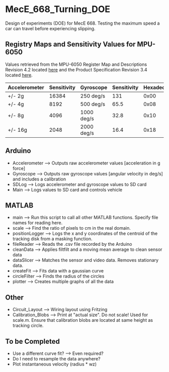# MecE_668_Turning_DOE

Design of experiments (DOE) for MecE 668. Testing the maximum speed a car can travel before experiencing slipping.

## Registry Maps and Sensitivity Values for MPU-6050

Values retrieved from the MPU-6050 Register Map and Descriptions Revision 4.2 located [here](https://www.invensense.com/wp-content/uploads/2015/02/MPU-6000-Register-Map1.pdf) and the Product Specification Revision 3.4 located [here](https://www.invensense.com/wp-content/uploads/2015/02/MPU-6000-Datasheet1.pdf).

| Accelerometer | Sensitivity   | Gyroscope     | Sensitivity   | Hexadecimal   |  Binary       |
| ------------- | ------------- | ------------- | ------------- | ------------- | ------------- |
| +/- 2g	      | 16384	        | 250 deg/s     | 131           | 0x00	        | 00000000      |
| +/- 4g	      | 8192 	        | 500 deg/s     | 65.5          | 0x08	        | 00001000      |
| +/- 8g        | 4096	        | 1000 deg/s    | 32.8          | 0x10	        | 00010000      |
| +/- 16g	      | 2048	        | 2000 deg/s    | 16.4          | 0x18	        | 00011000      |

## Arduino

* Accelerometer --> Outputs raw accelerometer values [acceleration in g force]
* Gyroscope --> Outputs raw gyroscope values [angular velocity in deg/s] and includes a calibration
* SDLog --> Logs accelerometer and gyroscope values to SD card
* Main --> Logs values to SD card and controls vehicle

## MATLAB

* main --> Run this script to call all other MATLAB functions. Specify file names for reading here.
* scale --> Find the ratio of pixels to cm in the real domain.
* positionLogger --> Logs the x and y coordinates of the centroid of the tracking disk from a masking function.
* fileReader --> Reads the .csv file recorded by the Arduino
* cleanData --> Applies filtfilt and a moving mean average to clean sensor data
* dataSlicer --> Matches the sensor and video data. Removes stationary data.
* createFit --> Fits data with a gaussian curve
* circleFilter --> Finds the radius of the circles
* plotter --> Creates multiple graphs of all the data

## Other

* Circuit_Layout --> Wiring layout using Fritzing
* Calibration_Blobs --> Print at "actual size". Do not scale! Used for scale.m. Ensure that calibration blobs are located at same height as tracking circle.

## To be Completed

* Use a different curve fit? --> Even required?
* Do I need to resample the data anywhere?
* Plot instantaneous velocity (radius * wz)
